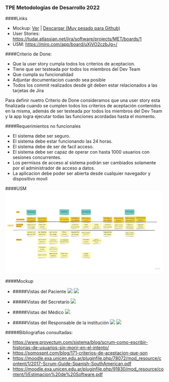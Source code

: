 ### TPE Metodologías de Desarrollo 2022

####Links
- Mockup: [Ver](https://www.figma.com/file/szU2BpgOcDW9fZlq5OAOl0/Prototipo?node-id=7%3A17620 "Ver") | [Descargar (Muy pesado para Github)](https://drive.google.com/file/d/1veEi45v5VQhY3wM_R92Mw9FjpHHkxRZY/view?usp=sharing "Descargar (Muy pesado para Github)")
- User Stories: https://tudai.atlassian.net/jira/software/projects/MET/boards/1
- USM: https://miro.com/app/board/uXjVO2czbJg=/


####Criterio de Done:

- Que la user story cumpla todos los criterios de aceptacion.
- Tiene que ser testeada por todos los miembros del Dev Team
- Que cumpla su funcionalidad
- Adjuntar documentacion cuando sea posible
- Todos los commit realizados desde git deben estar relacionados a las tarjetas de Jira

Para definir nuetro Criterio de Done consideramos que una user story esta finalizada cuando se cumplen todos los criterios de aceptación contenidos en la misma, además de ser testeada por todos los miembros del Dev Team y la app logra ejecutar todas las funciones acordadas hasta el momento.

####Requerimientos no funcionales

* El sistema debe ser seguro.
* El sistema debe estar funcionando las 24 horas.
* El sistema debe de ser de facil acceso.
* El sistema debe ser capaz de operar con hasta 1000 usuarios con sesiones concurrentes.
* Los permisos de acceso al sistema podrán ser cambiados solamente por el administrador de acceso a datos.
* La aplicacion debe poder ser abierta desde cualquier navegador y dispositivo movil

####USM
![](https://raw.githubusercontent.com/Mauritooo/Metodologia2022---Grupo-9/main/User%20Story%20Map.jpg)

####Mockup

- #####Vistas del Paciente
![](https://i.imgur.com/qOnVjRA.png)
![](https://i.imgur.com/zuiKnOW.png)

- #####Vistas del Secretario
![](https://i.imgur.com/RZjL4Q2.png)

- #####Vistas del Médico
![](https://i.imgur.com/jCaR9y4.png)

- #####Vistas del Responsable de la institución
![](https://i.imgur.com/qJoR5AW.png)
![](https://i.imgur.com/dropFPQ.png)

#####Bibliografias consultadas:

- https://www.proyectum.com/sistema/blog/scrum-como-escribir-historias-de-usuarios-sin-morir-en-el-intento/
- https://somospnt.com/blog/171-criterios-de-aceptacion-que-son
- https://moodle.exa.unicen.edu.ar/pluginfile.php/78072/mod_resource/content/1/2017-Scrum-Guide-Spanish-SouthAmerican.pdf
- https://moodle.exa.unicen.edu.ar/pluginfile.php/91830/mod_resource/content/1/Estimacion%20de%20Software.pdf
